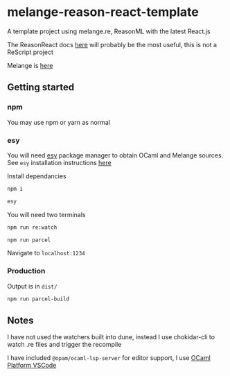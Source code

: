 # melange-reason-react-template

A template project using melange.re, ReasonML with the latest React.js

The ReasonReact docs [here](https://reasonml.github.io/reason-react/docs/en/intro-example) will probably be the most useful, this is not a ReScript project

Melange is [here](https://jchavarri.github.io/melange-docs/)

## Getting started

### npm

You may use npm or yarn as normal

### esy

You will need [esy](https://esy.sh) package manager to obtain OCaml and Melange sources. See `esy` installation instructions [here](https://esy.sh/docs/en/getting-started.html#install-esy)

Install dependancies

```bash
npm i
```

```bash
esy
```

You will need two terminals

```bash
npm run re:watch
```

```bash
npm run parcel
```

Navigate to `localhost:1234`

### Production

Output is in `dist/`

```bash
npm run parcel-build
```

## Notes

I have not used the watchers built into dune, instead I use chokidar-cli to watch .re files and trigger the recompile

I have included `@opam/ocaml-lsp-server` for editor support, I use [OCaml Platform VSCode](https://marketplace.visualstudio.com/items?itemName=ocamllabs.ocaml-platform)
